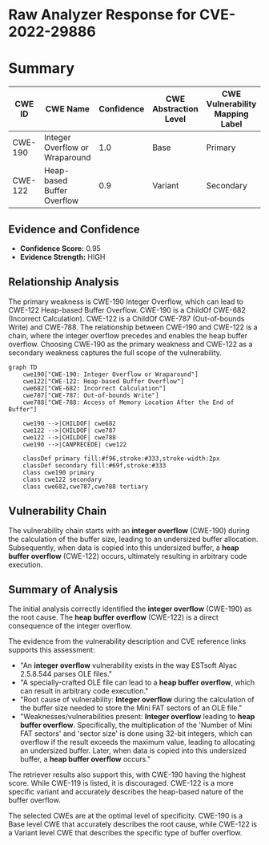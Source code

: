 # Raw Analyzer Response for CVE-2022-29886

# Summary
| CWE ID | CWE Name | Confidence | CWE Abstraction Level | CWE Vulnerability Mapping Label | CWE-Vulnerability Mapping Notes |
|---|---|---|---|---|---|
| CWE-190 | Integer Overflow or Wraparound | 1.0 | Base | Primary | Allowed |
| CWE-122 | Heap-based Buffer Overflow | 0.9 | Variant | Secondary | Allowed |

## Evidence and Confidence

*   **Confidence Score:** 0.95
*   **Evidence Strength:** HIGH

## Relationship Analysis
The primary weakness is CWE-190 Integer Overflow, which can lead to CWE-122 Heap-based Buffer Overflow. CWE-190 is a ChildOf CWE-682 (Incorrect Calculation). CWE-122 is a ChildOf CWE-787 (Out-of-bounds Write) and CWE-788. The relationship between CWE-190 and CWE-122 is a chain, where the integer overflow precedes and enables the heap buffer overflow. Choosing CWE-190 as the primary weakness and CWE-122 as a secondary weakness captures the full scope of the vulnerability.

```mermaid
graph TD
    cwe190["CWE-190: Integer Overflow or Wraparound"]
    cwe122["CWE-122: Heap-based Buffer Overflow"]
    cwe682["CWE-682: Incorrect Calculation"]
    cwe787["CWE-787: Out-of-bounds Write"]
    cwe788["CWE-788: Access of Memory Location After the End of Buffer"]

    cwe190 -->|CHILDOF| cwe682
    cwe122 -->|CHILDOF| cwe787
    cwe122 -->|CHILDOF| cwe788
    cwe190 -->|CANPRECEDE| cwe122

    classDef primary fill:#f96,stroke:#333,stroke-width:2px
    classDef secondary fill:#69f,stroke:#333
    class cwe190 primary
    class cwe122 secondary
    class cwe682,cwe787,cwe788 tertiary
```

## Vulnerability Chain
The vulnerability chain starts with an **integer overflow** (CWE-190) during the calculation of the buffer size, leading to an undersized buffer allocation. Subsequently, when data is copied into this undersized buffer, a **heap buffer overflow** (CWE-122) occurs, ultimately resulting in arbitrary code execution.

## Summary of Analysis
The initial analysis correctly identified the **integer overflow** (CWE-190) as the root cause. The **heap buffer overflow** (CWE-122) is a direct consequence of the integer overflow.

The evidence from the vulnerability description and CVE reference links supports this assessment:

*   "An **integer overflow** vulnerability exists in the way ESTsoft Alyac 2.5.8.544 parses OLE files."
*   "A specially-crafted OLE file can lead to a **heap buffer overflow**, which can result in arbitrary code execution."
*   "Root cause of vulnerability: **Integer overflow** during the calculation of the buffer size needed to store the Mini FAT sectors of an OLE file."
*   "Weaknesses/vulnerabilities present: **Integer overflow** leading to **heap buffer overflow**. Specifically, the multiplication of the 'Number of Mini FAT sectors' and 'sector size' is done using 32-bit integers, which can overflow if the result exceeds the maximum value, leading to allocating an undersized buffer. Later, when data is copied into this undersized buffer, a **heap buffer overflow** occurs."

The retriever results also support this, with CWE-190 having the highest score. While CWE-119 is listed, it is discouraged. CWE-122 is a more specific variant and accurately describes the heap-based nature of the buffer overflow.

The selected CWEs are at the optimal level of specificity. CWE-190 is a Base level CWE that accurately describes the root cause, while CWE-122 is a Variant level CWE that describes the specific type of buffer overflow.